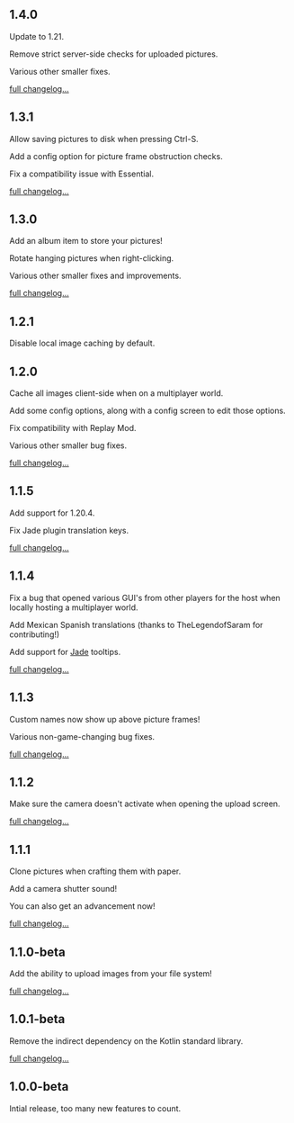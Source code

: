## 1.4.0
Update to 1.21.

Remove strict server-side checks for uploaded pictures.

Various other smaller fixes.

[full changelog...](https://github.com/chrrs/camerapture/compare/v1.3.1...v1.4.0)

## 1.3.1
Allow saving pictures to disk when pressing Ctrl-S.

Add a config option for picture frame obstruction checks.

Fix a compatibility issue with Essential.

[full changelog...](https://github.com/chrrs/camerapture/compare/v1.3.0...v1.3.1)

## 1.3.0
Add an album item to store your pictures!

Rotate hanging pictures when right-clicking.

Various other smaller fixes and improvements.

[full changelog...](https://github.com/chrrs/camerapture/compare/v1.2.1...v1.3.0)

## 1.2.1
Disable local image caching by default.

## 1.2.0
Cache all images client-side when on a multiplayer world.

Add some config options, along with a config screen to edit those options.

Fix compatibility with Replay Mod.

Various other smaller bug fixes.

[full changelog...](https://github.com/chrrs/camerapture/compare/v1.1.5...v1.2.0)

## 1.1.5
Add support for 1.20.4.

Fix Jade plugin translation keys.

[full changelog...](https://github.com/chrrs/camerapture/compare/v1.1.4...v1.1.5)

## 1.1.4
Fix a bug that opened various GUI's from other players for the host when locally hosting a multiplayer world.

Add Mexican Spanish translations (thanks to TheLegendofSaram for contributing!)

Add support for [Jade](https://modrinth.com/mod/jade) tooltips.

[full changelog...](https://github.com/chrrs/camerapture/compare/v1.1.3...v1.1.4)

## 1.1.3
Custom names now show up above picture frames!

Various non-game-changing bug fixes.

[full changelog...](https://github.com/chrrs/camerapture/compare/v1.1.2...v1.1.3)

## 1.1.2
Make sure the camera doesn't activate when opening the upload screen.

[full changelog...](https://github.com/chrrs/camerapture/compare/v1.1.1...v1.1.2)

## 1.1.1
Clone pictures when crafting them with paper.

Add a camera shutter sound!

You can also get an advancement now!

[full changelog...](https://github.com/chrrs/camerapture/compare/v1.1.0-beta...v1.1.1)

## 1.1.0-beta
Add the ability to upload images from your file system!

[full changelog...](https://github.com/chrrs/camerapture/compare/v1.0.1-beta...v1.1.0-beta)

## 1.0.1-beta
Remove the indirect dependency on the Kotlin standard library.

[full changelog...](https://github.com/chrrs/camerapture/compare/v1.0.0-beta...v1.0.1-beta)

## 1.0.0-beta
Intial release, too many new features to count.
